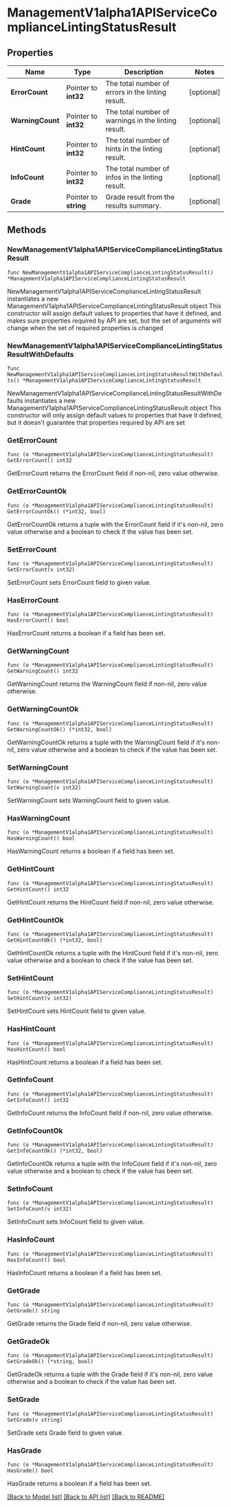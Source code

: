# ManagementV1alpha1APIServiceComplianceLintingStatusResult

## Properties

Name | Type | Description | Notes
------------ | ------------- | ------------- | -------------
**ErrorCount** | Pointer to **int32** | The total number of errors in the linting result. | [optional] 
**WarningCount** | Pointer to **int32** | The total number of warnings in the linting result. | [optional] 
**HintCount** | Pointer to **int32** | The total number of hints in the linting result. | [optional] 
**InfoCount** | Pointer to **int32** | The total number of infos in the linting result. | [optional] 
**Grade** | Pointer to **string** | Grade result from the results summary. | [optional] 

## Methods

### NewManagementV1alpha1APIServiceComplianceLintingStatusResult

`func NewManagementV1alpha1APIServiceComplianceLintingStatusResult() *ManagementV1alpha1APIServiceComplianceLintingStatusResult`

NewManagementV1alpha1APIServiceComplianceLintingStatusResult instantiates a new ManagementV1alpha1APIServiceComplianceLintingStatusResult object
This constructor will assign default values to properties that have it defined,
and makes sure properties required by API are set, but the set of arguments
will change when the set of required properties is changed

### NewManagementV1alpha1APIServiceComplianceLintingStatusResultWithDefaults

`func NewManagementV1alpha1APIServiceComplianceLintingStatusResultWithDefaults() *ManagementV1alpha1APIServiceComplianceLintingStatusResult`

NewManagementV1alpha1APIServiceComplianceLintingStatusResultWithDefaults instantiates a new ManagementV1alpha1APIServiceComplianceLintingStatusResult object
This constructor will only assign default values to properties that have it defined,
but it doesn't guarantee that properties required by API are set

### GetErrorCount

`func (o *ManagementV1alpha1APIServiceComplianceLintingStatusResult) GetErrorCount() int32`

GetErrorCount returns the ErrorCount field if non-nil, zero value otherwise.

### GetErrorCountOk

`func (o *ManagementV1alpha1APIServiceComplianceLintingStatusResult) GetErrorCountOk() (*int32, bool)`

GetErrorCountOk returns a tuple with the ErrorCount field if it's non-nil, zero value otherwise
and a boolean to check if the value has been set.

### SetErrorCount

`func (o *ManagementV1alpha1APIServiceComplianceLintingStatusResult) SetErrorCount(v int32)`

SetErrorCount sets ErrorCount field to given value.

### HasErrorCount

`func (o *ManagementV1alpha1APIServiceComplianceLintingStatusResult) HasErrorCount() bool`

HasErrorCount returns a boolean if a field has been set.

### GetWarningCount

`func (o *ManagementV1alpha1APIServiceComplianceLintingStatusResult) GetWarningCount() int32`

GetWarningCount returns the WarningCount field if non-nil, zero value otherwise.

### GetWarningCountOk

`func (o *ManagementV1alpha1APIServiceComplianceLintingStatusResult) GetWarningCountOk() (*int32, bool)`

GetWarningCountOk returns a tuple with the WarningCount field if it's non-nil, zero value otherwise
and a boolean to check if the value has been set.

### SetWarningCount

`func (o *ManagementV1alpha1APIServiceComplianceLintingStatusResult) SetWarningCount(v int32)`

SetWarningCount sets WarningCount field to given value.

### HasWarningCount

`func (o *ManagementV1alpha1APIServiceComplianceLintingStatusResult) HasWarningCount() bool`

HasWarningCount returns a boolean if a field has been set.

### GetHintCount

`func (o *ManagementV1alpha1APIServiceComplianceLintingStatusResult) GetHintCount() int32`

GetHintCount returns the HintCount field if non-nil, zero value otherwise.

### GetHintCountOk

`func (o *ManagementV1alpha1APIServiceComplianceLintingStatusResult) GetHintCountOk() (*int32, bool)`

GetHintCountOk returns a tuple with the HintCount field if it's non-nil, zero value otherwise
and a boolean to check if the value has been set.

### SetHintCount

`func (o *ManagementV1alpha1APIServiceComplianceLintingStatusResult) SetHintCount(v int32)`

SetHintCount sets HintCount field to given value.

### HasHintCount

`func (o *ManagementV1alpha1APIServiceComplianceLintingStatusResult) HasHintCount() bool`

HasHintCount returns a boolean if a field has been set.

### GetInfoCount

`func (o *ManagementV1alpha1APIServiceComplianceLintingStatusResult) GetInfoCount() int32`

GetInfoCount returns the InfoCount field if non-nil, zero value otherwise.

### GetInfoCountOk

`func (o *ManagementV1alpha1APIServiceComplianceLintingStatusResult) GetInfoCountOk() (*int32, bool)`

GetInfoCountOk returns a tuple with the InfoCount field if it's non-nil, zero value otherwise
and a boolean to check if the value has been set.

### SetInfoCount

`func (o *ManagementV1alpha1APIServiceComplianceLintingStatusResult) SetInfoCount(v int32)`

SetInfoCount sets InfoCount field to given value.

### HasInfoCount

`func (o *ManagementV1alpha1APIServiceComplianceLintingStatusResult) HasInfoCount() bool`

HasInfoCount returns a boolean if a field has been set.

### GetGrade

`func (o *ManagementV1alpha1APIServiceComplianceLintingStatusResult) GetGrade() string`

GetGrade returns the Grade field if non-nil, zero value otherwise.

### GetGradeOk

`func (o *ManagementV1alpha1APIServiceComplianceLintingStatusResult) GetGradeOk() (*string, bool)`

GetGradeOk returns a tuple with the Grade field if it's non-nil, zero value otherwise
and a boolean to check if the value has been set.

### SetGrade

`func (o *ManagementV1alpha1APIServiceComplianceLintingStatusResult) SetGrade(v string)`

SetGrade sets Grade field to given value.

### HasGrade

`func (o *ManagementV1alpha1APIServiceComplianceLintingStatusResult) HasGrade() bool`

HasGrade returns a boolean if a field has been set.


[[Back to Model list]](../README.md#documentation-for-models) [[Back to API list]](../README.md#documentation-for-api-endpoints) [[Back to README]](../README.md)


